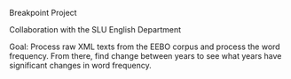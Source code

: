 Breakpoint Project

Collaboration with the SLU English Department

Goal: Process raw XML texts from the EEBO corpus and process the word frequency. From there, find change between years to see what years have significant changes in word frequency.
